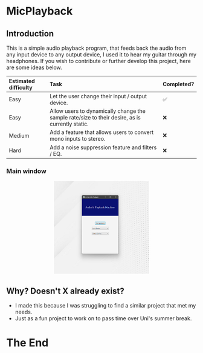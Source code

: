 # MicPlayback

## Introduction

This is a simple audio playback program, that feeds back the audio from any input device to any output device, I used it to hear my guitar through my headphones. If you wish to contribute or further develop this project, here are some ideas below.

| Estimated difficulty | Task                                                                                            | Completed? |
|:---------------------|:------------------------------------------------------------------------------------------------|:-----------|
| Easy                 | Let the user change their input / output device.                                                | ✅          |
| Easy                 | Allow users to dynamically change the sample rate/size to their desire, as is currently static. | ❌          |
| Medium               | Add a feature that allows users to convert mono inputs to stereo.                               | ❌          |
| Hard                 | Add a noise suppression feature and filters / EQ.                                               | ❌          |

### Main window
<p align="center">
<img src="https://github.com/archiru/MicPlayback/blob/master/screenshots/mainWindow.png?raw=true" width=50%>
</p>

## Why? Doesn't X already exist?

- I made this because I was struggling to find a similar project that met my needs.
- Just as a fun project to work on to pass time over Uni's summer break.

# The End